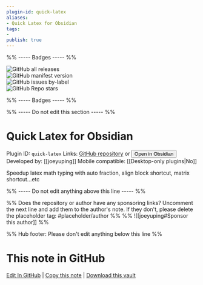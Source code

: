 ```yaml
---
plugin-id: quick-latex
aliases:
- Quick Latex for Obsidian
tags: 
- 
publish: true
---
```


%% ----- Badges ----- %%

![GitHub all releases](https://img.shields.io/github/downloads/joeyuping/quick_latex_obsidian/total?color=573E7A&logo=github&style=for-the-badge)   
![GitHub manifest version](https://img.shields.io/github/manifest-json/v/joeyuping/quick_latex_obsidian?color=573E7A&logo=github&style=for-the-badge)   
![GitHub issues by-label](https://img.shields.io/github/issues/joeyuping/quick_latex_obsidian/help%20wanted?color=573E7A&logo=github&style=for-the-badge)   
![GitHub Repo stars](https://img.shields.io/github/stars/joeyuping/quick_latex_obsidian?color=573E7A&logo=github&style=for-the-badge)

%% ----- Badges ----- %%

%% ----- Do not edit this section ----- %%

# Quick Latex for Obsidian

Plugin ID: `quick-latex`
Links: [GitHub repository](https://github.com/joeyuping/quick_latex_obsidian) or [<button id=HH>Open in Obsidian</button>](obsidian://show-plugin?id=quick-latex)
Developed by: [[joeyuping]]
Mobile compatible: [[Desktop-only plugins|No]]

Speedup latex math typing with auto fraction, align block shortcut, matrix shortcut...etc

%% ----- Do not edit anything above this line ----- %% 

%% Does the repository or author have any sponsoring links? Uncomment the next line and add them to the author's note. If they don't, please delete the placeholder tag: #placeholder/author %%
%% ![[joeyuping#Sponsor this author]] %%

%% Hub footer: Please don't edit anything below this line %%

# This note in GitHub

<span class="git-footer">[Edit In GitHub](https://github.dev/obsidian-community/obsidian-hub/blob/main/02%20-%20Community%20Expansions/02.05%20All%20Community%20Expansions/Plugins/quick-latex.md "git-hub-edit-note") | [Copy this note](https://raw.githubusercontent.com/obsidian-community/obsidian-hub/main/02%20-%20Community%20Expansions/02.05%20All%20Community%20Expansions/Plugins/quick-latex.md "git-hub-copy-note") | [Download this vault](https://github.com/obsidian-community/obsidian-hub/archive/refs/heads/main.zip "git-hub-download-vault") </span>
